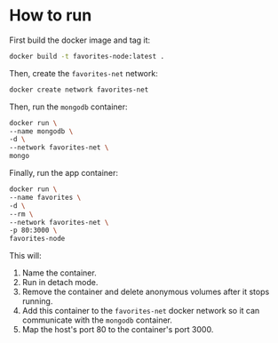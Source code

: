 # How to run

First build the docker image and tag it:
```sh
docker build -t favorites-node:latest .
```

Then, create the `favorites-net` network:
```sh
docker create network favorites-net
```

Then, run the `mongodb` container:
```sh
docker run \
--name mongodb \
-d \
--network favorites-net \
mongo
```

Finally, run the app container:
```sh
docker run \
--name favorites \
-d \
--rm \
--network favorites-net \
-p 80:3000 \
favorites-node
```

This will:
1. Name the container.
2. Run in detach mode.
3. Remove the container and delete anonymous volumes after it stops running.
4. Add this container to the `favorites-net` docker network so it can communicate with the `mongodb` container.
5. Map the host's port 80 to the container's port 3000.
